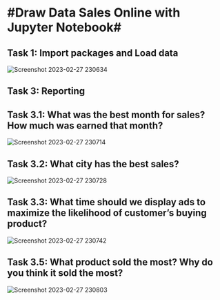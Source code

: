 <h1><b>#Draw Data Sales Online with Jupyter Notebook#</b></h1>
<h2><b>Task 1: Import packages and Load data</b></h2>

![Screenshot 2023-02-27 230634](https://user-images.githubusercontent.com/98179861/221616764-3d81ca8f-df2a-42a5-873c-a3691e17e70f.jpg)

<h2><b>Task 3: Reporting</b></h2>
<h2><b>Task 3.1: What was the best month for sales? How much was earned that month?</b></h2>

![Screenshot 2023-02-27 230714](https://user-images.githubusercontent.com/98179861/221616927-dc4cfd08-724a-4c24-ad3a-3b1247d5ffa3.jpg)

<h2><b>Task 3.2: What city has the best sales?</b></h2>

![Screenshot 2023-02-27 230728](https://user-images.githubusercontent.com/98179861/221616941-1642ac82-3f30-4189-b7f3-bbf8b0628db2.jpg)

<h2><b>Task 3.3: What time should we display ads to maximize the likelihood of customer’s buying product?</b></h2>

![Screenshot 2023-02-27 230742](https://user-images.githubusercontent.com/98179861/221616967-8fb5d719-7224-46c0-8341-fd86de5ae28c.jpg)

<h2><b>Task 3.5: What product sold the most? Why do you think it sold the most?</b></h2>

![Screenshot 2023-02-27 230803](https://user-images.githubusercontent.com/98179861/221616984-a2fd3e82-779d-4f06-b71d-557e2a2ea1c8.jpg)

